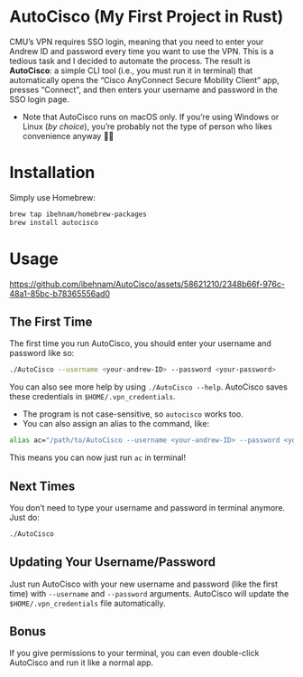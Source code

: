 # AutoCisco (My First Project in Rust)

CMU’s VPN requires SSO login, meaning that you need to enter your Andrew ID and password every time you want to use the VPN. This is a tedious task and I decided to automate the process. The result is **AutoCisco**: a simple CLI tool (i.e., you must run it in terminal) that automatically opens the “Cisco AnyConnect Secure Mobility Client” app, presses “Connect”, and then enters your username and password in the SSO login page.

- Note that AutoCisco runs on macOS only. If you’re using Windows or Linux (*by choice*), you’re probably not the type of person who likes convenience anyway 😬🙈

# Installation

Simply use Homebrew:

```bash
brew tap ibehnam/homebrew-packages
brew install autocisco
```

# Usage



https://github.com/ibehnam/AutoCisco/assets/58621210/2348b66f-976c-48a1-85bc-b78365556ad0


## The First Time

The first time you run AutoCisco, you should enter your username and password like so:

```bash
./AutoCisco --username <your-andrew-ID> --password <your-password>
```

You can also see more help by using `./AutoCisco --help`. AutoCisco saves these credentials in `$HOME/.vpn_credentials`.

- The program is not case-sensitive, so `autocisco` works too.
- You can also assign an alias to the command, like:

```bash
alias ac="/path/to/AutoCisco --username <your-andrew-ID> --password <your-password>"
```

This means you can now just run `ac` in terminal!

## Next Times

You don’t need to type your username and password in terminal anymore. Just do:

```bash
./AutoCisco
```

## Updating Your Username/Password

Just run AutoCisco with your new username and password (like the first time) with `--username` and `--password` arguments. AutoCisco will update the `$HOME/.vpn_credentials` file automatically.

## Bonus

If you give permissions to your terminal, you can even double-click AutoCisco and run it like a normal app.
